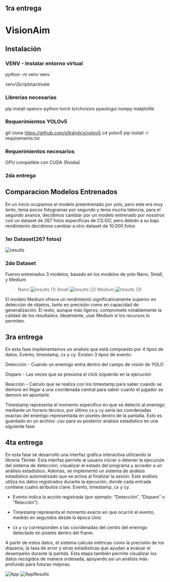 ## 1ra entrega

# VisionAim

## Instalación

### VENV - Instalar entorno virtual

python -m venv venv

venv\Scripts\activate

### Librerias necesarias

pip install opencv-python torch torchvision pyautogui numpy matplotlib

### Requerimientos YOLOv5

git clone https://github.com/ultralytics/yolov5
cd yolov5
pip install -r requirements.txt

### Requerimientos necesarios

GPU compatible con CUDA (Nvidia)

### 2da entrega

## Comparacion Modelos Entrenados
En un inicio ocupamos el modelo preentrenado por yolo, pero este era muy lento, tenia pocos fotogramas por segundo y tenia mucha latencia, para el segundo avance, decidimos cambiar por un modelo entrenado por nosotros con un dataset de 267 fotos especificas de CS:GO, pero debido a su bajo rendimiento decidimos cambiar a otro dataset de 10.000 fotos
### 1er Dataset(267 fotos)
![results](https://github.com/user-attachments/assets/b4048bad-359d-4b74-8354-d2b2c9662bde)

### 2do Dataset
Fueron entrenados 3 modelos, basado en los modelos de yolo Nano, Small, y Medium

> Nano
![results (1)](https://github.com/user-attachments/assets/868f858c-0772-40a9-8a4d-b694dde1109f)
> Small
![results (2)](https://github.com/user-attachments/assets/11871e75-6f94-4b77-825f-eccc833ebe29)
> Medium
![results (3)](https://github.com/user-attachments/assets/440f0ec2-340b-4a0f-b173-9d71920088a1)

El modelo Medium ofrece un rendimiento significativamente superior en detección de objetos, tanto en precisión como en capacidad de generalización. El resto, aunque más ligeros, compromete notablemente la calidad de los resultados. Idealmente, usar Medium si los recursos lo permiten.

## 3ra entrega
En esta fase implementamos un analisis que está compuesto por 4 tipos de datos; Evento, timestamp, cx y cy. Existen 3 tipos de evento:

Detección - Cuando un enemigo entra dentro del campo de visión de YOLO

Disparo - Las veces que se presiona el click izquierdo en la ejecución

Reacción - Calculo que se realiza con los timestamp para saber cuando se demoró en llegar a una coordenada central para saber cuanto el jugador se demoró en apuntarle.

Timestamp representa el momento especifico en que se detectó al enemigo mediante un horario técnico, por último cx y cy sería las coordenadas exactas del enemigo representada en pixeles dentro de la pantalla. Esto es guardado en un archivo .csv para su posterior analisis estadístico en una siguiente fase.


## 4ta entrega
En esta fase se desarrolló una interfaz gráfica interactiva utilizando la librería Tkinter. Esta interfaz permite al usuario iniciar o detener la ejecución del sistema de detección, visualizar el estado del programa y acceder a un análisis estadístico. Además, se implementó un sistema de análisis estadístico automatizado que se activa al finalizar la sesión. Este análisis utiliza los datos registrados durante la ejecución, donde cada entrada contiene cuatro atributos clave: Evento, timestamp, cx y cy.

- Evento indica la acción registrada (por ejemplo: “Detección”, “Disparo” o “Reacción”).

- Timestamp representa el momento exacto en que ocurrió el evento, medido en segundos desde la época Unix.

- cx y cy corresponden a las coordenadas del centro del enemigo detectado en píxeles dentro del frame.

A partir de estos datos, el sistema calcula métricas como la precisión de los disparos, la tasa de error y otras estadísticas que ayudan a evaluar el desempeño durante la partida. Esta etapa también permite visualizar los datos recogidos de manera ordenada, apoyando así un análisis más profundo para futuras mejoras.

![App](https://github.com/user-attachments/assets/126273b0-68a6-41c4-85a6-8db6cf2bd595) ![AppResults](https://github.com/user-attachments/assets/15018a78-d763-41c9-ae4e-45e9b2cdae53)


